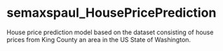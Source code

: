 # semaxspaul_HousePricePrediction
House price prediction model based on the dataset consisting of house prices from King County an area in the US State of Washington.
